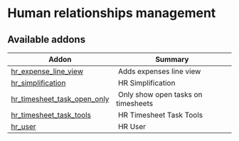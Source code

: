 Human relationships management
==============================

[//]: # (addons)

Available addons
----------------
**Addon** | **Summary**
--- | ---
[hr_expense_line_view](hr_expense_line_view/) | Adds expenses line view
[hr_simplification](hr_simplification/) | HR Simplification
[hr_timesheet_task_open_only](hr_timesheet_task_open_only/) | Only show open tasks on timesheets
[hr_timesheet_task_tools](hr_timesheet_task_tools/) | HR Timesheet Task Tools
[hr_user](hr_user/) | HR User
